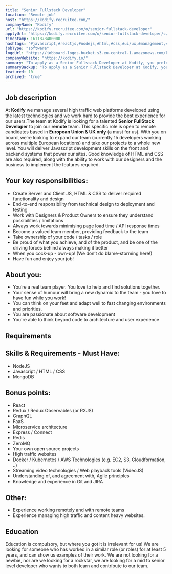 ```yaml
---
title: "Senior Fullstack Developer"
location: "Remote job"
host: "https://kodify.recruitee.com/"
companyName: "Kodify"
url: "https://kodify.recruitee.com/o/senior-fullstack-developer"
applyUrl: "https://kodify.recruitee.com/o/senior-fullstack-developer/c/new"
timestamp: 1611878400000
hashtags: "#javascript,#reactjs,#nodejs,#html,#css,#ui/ux,#management,#kubernetes,#docker,#aws"
jobType: "software"
logoUrl: "https://jobboard-logos-bucket.s3.eu-central-1.amazonaws.com/kodify"
companyWebsite: "https://kodify.io/"
summary: "To apply as a Senior Fullstack Developer at Kodify, you preferably need to have some knowledge of: #javascript, #reactjs, #nodejs."
summaryBackup: "To apply as a Senior Fullstack Developer at Kodify, you preferably need to have some knowledge of: #javascript, #reactjs, #nodejs."
featured: 10
archived: "true"
---
```


## Job description

At **Kodify** we manage several high traffic web platforms developed using the latest technologies and we work hard to provide the best experience for our users.The team at Kodify is looking for a talented **Senior** **FullStack Developer** to join our **remote** team. This specific role is open to remote candidates based in **European Union & UK only** (a must for us). With you on board, we’re looking to expand our team (currently 15 developers working across multiple European locations) and take our projects to a whole new level. You will deliver Javascript development skills on the front and backend systems that power our sites. Good knowledge of HTML and CSS are also required, along with the ability to work with our designers and the business to implement the features required.

## Your key responsibilities:

*   Create Server and Client JS, HTML & CSS to deliver required functionality and design
*   End-to-end responsibility from technical design to deployment and testing
*   Work with Designers & Product Owners to ensure they understand possibilities / limitations
*   Always work towards minimising page load time / API response times
*   Become a valued team member, providing feedback to the team
*   Take ownership of your code / tasks / role
*   Be proud of what you achieve, and of the product, and be one of the driving forces behind always making it better
*   When you cock-up - own-up! (We don’t do blame-storming here!)
*   Have fun and enjoy your job!

## About you:

*   You’re a real team player. You love to help and find solutions together.
*   Your sense of humour will bring a new dynamic to the team - you love to have fun while you work!
*   You can think on your feet and adapt well to fast changing environments and priorities.
*   You are passionate about software development
*   You're able to think beyond code to architecture and user experience

## Requirements

## Skills & Requirements - Must Have:

*   NodeJS
*   Javascript / HTML / CSS
*   MongoDB

## Bonus points:

*   React
*   Redux / Redux Observables (or RXJS)
*   GraphQL
*   FaaS
*   Microservice architecture
*   Express / Connect
*   Redis
*   ZeroMQ
*   Your own open source projects
*   High traffic websites
*   Docker / Kubernetes / AWS Technologies (e.g. EC2, S3, Cloudformation, ..)
*   Streaming video technologies / Web playback tools (VideoJS)
*   Understanding of, and agreement with, Agile principles
*   Knowledge and experience in Git and JIRA

## Other:

*   Experience working remotely and with remote teams
*   Experience managing high traffic and content heavy websites.

## Education

Education is compulsory, but where you got it is irrelevant for us! We are looking for someone who has worked in a similar role (or roles) for at least 5 years, and can show us examples of their work. We are not looking for a newbie, nor are we looking for a rockstar, we are looking for a mid to senior level developer who wants to both learn and contribute to our team.
